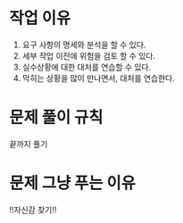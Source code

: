 # 작업 이유
1. 요구 사항의 명세와 분석을 할 수 있다.
1. 세부 작업 이전에 위험을 검토 할 수 있다.
1. 실수상황에 대한 대처를 연습할 수 있다. 
1. 막히는 상황을 많이 만나면서, 대처를 연습한다. 

# 문제 풀이 규칙
끝까지 풀기 

# 문제 그냥 푸는 이유
!!자신감 찾기!!

